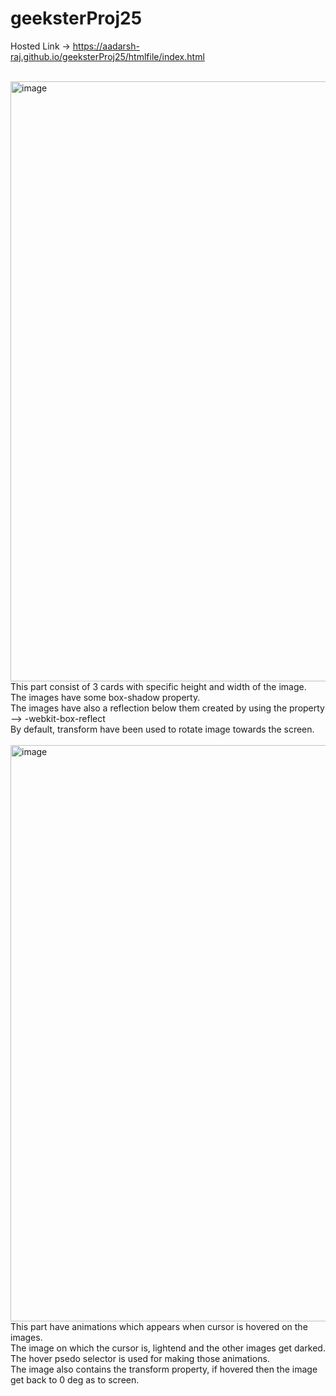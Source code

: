 # geeksterProj25

Hosted Link ->  https://aadarsh-raj.github.io/geeksterProj25/htmlfile/index.html


<br>
<img width="960" alt="image" src="https://github.com/Aadarsh-Raj/geeksterProj25/assets/74525154/c77daca8-4257-4be4-a8ba-64dd3169060f">
This part consist of 3 cards with specific height and width of the image. <br>
The images have some box-shadow property. <br>
The images have also a reflection below them created by using the property --> -webkit-box-reflect <br>
By default, transform have been used to rotate image towards the screen. <br>
<br>
<img width="922" alt="image" src="https://github.com/Aadarsh-Raj/geeksterProj25/assets/74525154/48f1ce90-7fae-4d00-bed2-5cc65e20a59a">
This part have animations which appears when cursor is hovered on the images. <br>
The image on which the cursor is, lightend and the other images get darked. <br>
The hover psedo selector is used for making those animations. <br>
The image also contains the transform property, if hovered then the image get back to 0 deg as to screen. <br>
